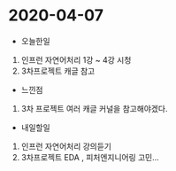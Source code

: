 # 2020-04-07

* 오늘한일
1. 인프런 자연어처리 1강 ~ 4강 시청
2. 3차프로젝트 캐글 참고

* 느낀점

1. 3차 프로젝트 여러 캐글 커널을 참고해야겠다.

* 내일할일
1. 인프런 자연어처리 강의듣기
2. 3차프로젝트 EDA , 피처엔지니어링 고민...
